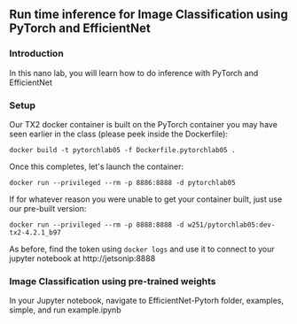 ## Run time inference for Image Classification using PyTorch and EfficientNet

### Introduction
In this nano lab, you will learn how to do inference with PyTorch and EfficientNet

### Setup

Our TX2 docker container is built on the PyTorch container you may have seen earlier in the class (please peek inside
the Dockerfile):
```
docker build -t pytorchlab05 -f Dockerfile.pytorchlab05 .
```
Once this completes, let's launch the container:
```
docker run --privileged --rm -p 8886:8888 -d pytorchlab05
```
If for whatever reason you were unable to get your container built, just use our pre-built version:
```
docker run --privileged --rm -p 8888:8888 -d w251/pytorchlab05:dev-tx2-4.2.1_b97
```
As before, find the token using ```docker logs``` and use it to connect to your jupyter notebook at http://jetsonip:8888

### Image Classification using pre-trained weights
In your Jupyter notebook, navigate to EfficientNet-Pytorh folder, examples, simple, and run example.ipynb
